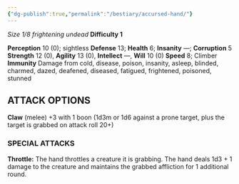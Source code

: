 ```yaml
---
{"dg-publish":true,"permalink":"/bestiary/accursed-hand/"}
---
```


*Size 1/8 frightening undead*
**Difficulty 1**

**Perception** 10 (0); sightless 
**Defense** 13; **Health** 6; **Insanity** —; **Corruption** 5
**Strength** 12 (0), **Agility** 13 (0), **Intellect** —, **Will** 10 (0)
**Speed** 8; Climber 
**Immunity** 
Damage from cold, disease, poison, insanity, asleep, blinded, charmed, dazed, deafened, diseased, fatigued, frightened, poisoned, stunned
## ATTACK OPTIONS
**Claw** (melee) +3 with 1 boon (1d3m or 1d6 against a prone target, plus the target is grabbed on attack roll 20+)
### SPECIAL ATTACKS
**Throttle:** The hand throttles a creature it is grabbing. The hand deals 1d3 + 1 damage to the creature and maintains the grabbed affliction for 1 additional round.